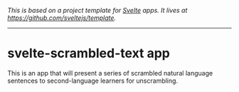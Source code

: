 *This is based on a project template for [Svelte](https://svelte.dev) apps. It lives at https://github.com/sveltejs/template.*

---

# svelte-scrambled-text app

This is an app that will present a series of scrambled natural language sentences to second-language learners for unscrambling.
